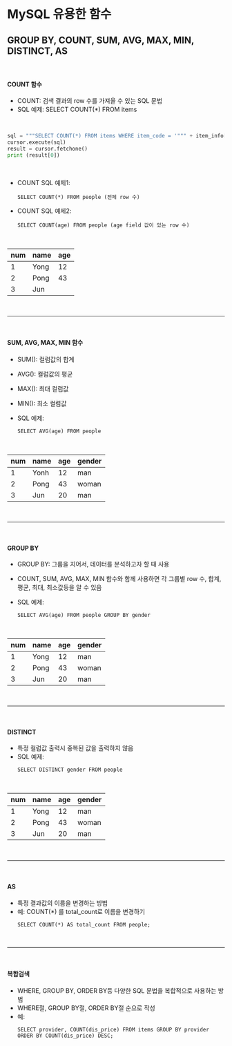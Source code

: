 # MySQL 유용한 함수

## GROUP BY, COUNT, SUM, AVG, MAX, MIN, DISTINCT, AS

<br>

#### COUNT 함수
- COUNT: 검색 결과의 row 수를 가져올 수 있는 SQL 문법
- SQL 예제: SELECT COUNT(*) FROM items

<br>

```python
sql = """SELECT COUNT(*) FROM items WHERE item_code = '""" + item_info['item_code'] + """';"""
cursor.execute(sql)
result = cursor.fetchone()
print (result[0])
```
<br>

- COUNT SQL 예제1: 
  ```mysql>
  SELECT COUNT(*) FROM people (전체 row 수)
  ```
  
- COUNT SQL 예제2: 
  ```mysql>
  SELECT COUNT(age) FROM people (age field 값이 있는 row 수)
  ```
  
  <br>
  
| num | name  | age |
|-----|-------|-----|
| 1   | Yong  | 12  |
| 2   | Pong | 43  |
| 3   | Jun  |     |

<br>

---

<br>

#### SUM, AVG, MAX, MIN 함수
* SUM(): 컬럼값의 합계
* AVG(): 컬럼값의 평균
* MAX(): 최대 컬럼값
* MIN(): 최소 컬럼값
* SQL 예제: 
  ```mysql>
  SELECT AVG(age) FROM people
  ```
  
  <br>
  
| num | name  | age | gender |
|-----|-------|-----|--------|
| 1   | Yonh  | 12  | man    |
| 2   | Pong | 43  | woman  |
| 3   | Jun  | 20  | man    |

<br>

---

<br>

#### GROUP BY
- GROUP BY: 그룹을 지어서, 데이터를 분석하고자 할 때 사용
- COUNT, SUM, AVG, MAX, MIN 함수와 함께 사용하면 각 그룹별 row 수, 합계, 평균, 최대, 최소값등을 알 수 있음
- SQL 예제: 
  ```mysql>
  SELECT AVG(age) FROM people GROUP BY gender
  ```
  
  <br>
  
| num | name  | age | gender |
|-----|-------|-----|--------|
| 1   | Yong  | 12  | man    |
| 2   | Pong | 43  | woman  |
| 3   | Jun  | 20  | man    |

<br>

---

<br>

#### DISTINCT 
- 특정 컬럼값 출력시 중복된 값을 출력하지 않음
- SQL 예제: 
  ```mysql>
  SELECT DISTINCT gender FROM people
  ```
  
<br>
  
| num | name  | age | gender |
|-----|-------|-----|--------|
| 1   | Yong  | 12  | man    |
| 2   | Pong | 43  | woman  |
| 3   | Jun  | 20  | man    |

<br>

---

<br>

#### AS 
- 특정 결과값의 이름을 변경하는 방법
- 예: COUNT(*) 를 total_count로 이름을 변경하기
  ```mysql>
  SELECT COUNT(*) AS total_count FROM people;
  ```

<br>

---

<br>

#### 복합검색
- WHERE, GROUP BY, ORDER BY등 다양한 SQL 문법을 복합적으로 사용하는 방법
- WHERE절, GROUP BY절, ORDER BY절 순으로 작성
- 예: 
  ```mysql>
  SELECT provider, COUNT(dis_price) FROM items GROUP BY provider ORDER BY COUNT(dis_price) DESC;
  ```